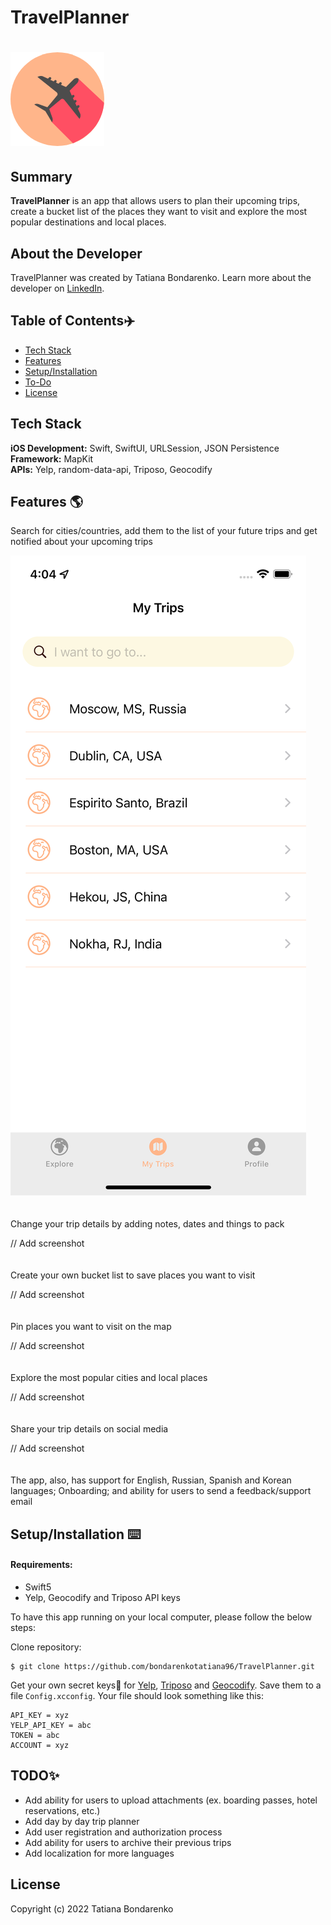 # TravelPlanner
# <img src="/README/logo.png">

## Summary

**TravelPlanner** is an app that allows users to plan their  upcoming trips, create a bucket list of the places they want to visit and explore the most popular destinations and local places.


## About the Developer

TravelPlanner was created by Tatiana Bondarenko. Learn more about the developer on [LinkedIn](https://www.linkedin.com/in/tatiana-bondarenko/).

## Table of Contents✈️

* [Tech Stack](#tech-stack)
* [Features](#features)
* [Setup/Installation](#installation)
* [To-Do](#future)
* [License](#license)

## <a name="tech-stack"></a>Tech Stack

__iOS Development:__ Swift, SwiftUI, URLSession, JSON Persistence <br/>
__Framework:__ MapKit <br/>
__APIs:__ Yelp, random-data-api, Triposo, Geocodify <br/>

## <a name="features"></a>Features 🌎

Search for cities/countries, add them to the list of your future trips and get notified about your upcoming trips
  
![Trip List](/README/1screen.png)
<br/><br/><br/>
Change your trip details by adding notes, dates and things to pack
  
// Add screenshot
<br/><br/><br/>
Create your own bucket list to save places you want to visit
  
// Add screenshot
<br/><br/><br/>
Pin places you want to visit on the map
  
// Add screenshot
<br/><br/><br/>
Explore the most popular cities and local places
  
// Add screenshot
<br/><br/><br/>
Share your trip details on social media
  
// Add screenshot
<br/><br/><br/>
The app, also, has support for English, Russian, Spanish and Korean languages; Onboarding; and ability for users to send a feedback/support email

## <a name="installation"></a>Setup/Installation ⌨️

#### Requirements:

- Swift5
- Yelp, Geocodify and Triposo API keys

To have this app running on your local computer, please follow the below steps:

Clone repository:
```
$ git clone https://github.com/bondarenkotatiana96/TravelPlanner.git
```
Get your own secret keys🔑 for [Yelp](https://www.yelp.com/developers/documentation/v3),  [Triposo](https://www.triposo.com/api/) and [Geocodify](https://geocodify.com/api-documentation). Save them to a file `Config.xcconfig`. Your file should look something like this:
```
API_KEY = xyz
YELP_API_KEY = abc
TOKEN = abc
ACCOUNT = xyz
```

## <a name="future"></a>TODO✨
* Add ability for users to upload attachments (ex. boarding passes, hotel reservations, etc.)
* Add day by day trip planner
* Add user registration and authorization process
* Add ability for users to archive their previous trips
* Add localization for more languages

## <a name="license"></a>License

Copyright (c) 2022 Tatiana Bondarenko 
